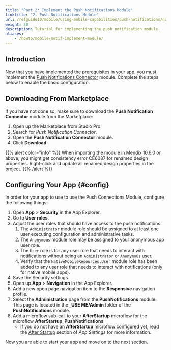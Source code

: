 ```yaml
---
title: "Part 2: Implement the Push Notifications Module"
linktitle: "2. Push Notifications Module"
url: /refguide10/mobile/using-mobile-capabilities/push-notifications/notif-implement-module/
weight: 30
description: Tutorial for implementing the push notification module.
aliases:
    - /howto/mobile/notif-implement-module/
---
```


## Introduction

Now that you have implemented the prerequisites in your app, you must implement the [Push Notifications Connector](/appstore/modules/push-notifications/) module. Complete the steps below to enable the basic configuration.

## Downloading From Marketplace

If you have not done so, make sure to download the **Push Notification Connector** module from the Marketplace:

1. Open up the Marketplace from Studio Pro.
1. Search for *Push Notification Connector*.
1. Open the **Push Notification Connector** module.
1. Click **Download**.

{{% alert color="info" %}}
When importing the module in Mendix 10.6.0 or above, you might get consistency error CE6087 for renamed design properties. Right-click and update all renamed design properties in the project.
{{% /alert %}}

## Configuring Your App {#config}

In order for your app to use to use the Push Connections Module, configure the following things:

1. Open **App** > **Security** in the App Explorer.
1. Go to **User roles**.<br />
1. Adjust the user roles that should have access to the push notifications:<br />
    1. The `Administrator` module role should be assigned to at least one user executing configuration and administrative tasks. <br />
    1. The `Anonymous` module role may be assigned to your anonymous app user role. <br />
    1. The `User` role is for any user role that needs to interact with notifications without being an `Administrator` or `Anonymous` user.
    1. Verify that the `NativeMobileResources.User` module role has been added to any user role that needs to interact with notifications (only for native mobile apps).
1. Save the Security settings.
1. Open up **App** > **Navigation** in the App Explorer.
1. Add a new open page navigation item to the **Responsive** navigation profile.
1. Select the **Administration** page from the **PushNotifications** module. This page is located in the **_USE ME/Admin** folder of the **PushNotifications** module.
1. Add a microflow sub-call to your **AfterStartup** microflow for the microflow **AfterStartup_PushNotifications**:<br />
    * If you do not have an **AfterStartup** microflow configured yet, read the [After Startup](/refguide10/app-settings/#after-startup) section of *App Settings* for more information.

Now you are able to start your app and move on to the next section.
